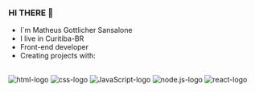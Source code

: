 ### HI THERE 👻
- I`m Matheus Gottlicher Sansalone
- I live in Curitiba-BR
- Front-end developer
- Creating projects with:
 <br>
      <img src="https://img.shields.io/badge/HTML5-E34F26?style=for-the-badge&logo=html5&logoColor=white" alt="html-logo"/>
      <img src="https://img.shields.io/badge/CSS3-1572B6?style=for-the-badge&logo=css3&logoColor=white" alt="css-logo"/>
      <img src="https://img.shields.io/badge/JavaScript-F7DF1E?style=for-the-badge&logo=javascript&logoColor=black" alt="JavaScript-logo"/>
      <img src="https://img.shields.io/badge/Node.js-43853D?style=for-the-badge&logo=node.js&logoColor=white" alt="node.js-logo"/>
      <img src="https://img.shields.io/badge/React-20232A?style=for-the-badge&logo=react&logoColor=61DAFB" alt="react-logo"/>

<!---
Matheussansalone/Matheussansalone is a ✨ special ✨ repository because its `README.md` (this file) appears on your GitHub profile.
You can click the Preview link to take a look at your changes.
--->
